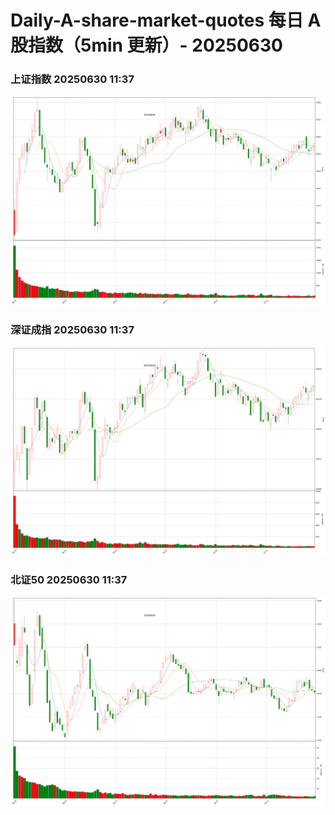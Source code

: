 
# Daily-A-share-market-quotes 每日 A 股指数（5min 更新）- 20250630

### 上证指数 20250630 11:37
![](./fig/2025/6/20250630-sh000001.png)

### 深证成指 20250630 11:37
![](./fig/2025/6/20250630-sz399001.png)

### 北证50 20250630 11:37
![](./fig/2025/6/20250630-bj899050.png)
